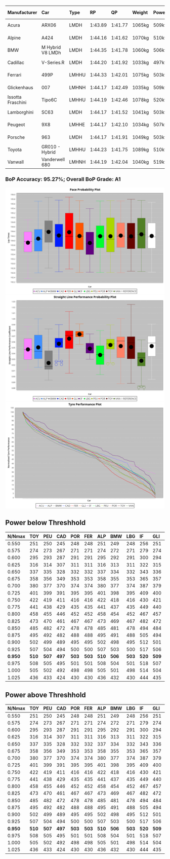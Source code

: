 |Manufacturer|Car|Type|RP|QP|Weight|Power¹|Threshhold|PINC|Power²|E/Stint|AVG Vmax|FDS|RDLC|L/Stint|BOP-Grade|ModelAccuracy|ModelPoints|Match%|
|:-|:-|:-|:-|:-|:-|:-|:-|:-|:-|:-|:-|:-|:-|:-|:-|:-|:-|:-|
|Acura|ARX06|LMDH|1:43.89|1:41.77|1065kg|509kw|210.0kph|0%|509kw|904MJ|290.02kph-305.94kph|-|1.00|33|-C2|100.00%|995|71.89%|
|Alpine|A424|LMDH|1:44.16|1:41.62|1070kg|510kw|210.0kph|0%|510kw|905MJ|290.55kph-309.50kph|-|1.00|33|~A1|81.46%|523|100.00%|
|BMW|M Hybrid V8 LMDh|LMDH|1:44.35|1:41.78|1060kg|506kw|210.0kph|0%|506kw|892MJ|286.89kph-308.60kph|-|1.02|33|~A1|98.60%|1690|96.05%|
|Cadillac|V-Series.R|LMDH|1:44.20|1:41.92|1033kg|497kw|210.0kph|0%|497kw|871MJ|286.54kph-308.97kph|-|1.03|33|~A1|98.38%|1765|96.25%|
|Ferrari|499P|LMHHU|1:44.33|1:42.01|1075kg|503kw|210.0kph|0%|503kw|887MJ|289.58kph-310.22kph|190kph|1.02|33|~A1|92.24%|2247|100.00%|
|Glickenhaus|007|LMHNH|1:44.17|1:42.49|1035kg|509kw|210.0kph|0%|509kw|904MJ|296.01kph-306.96kph|-|0.95|33|+A2|96.18%|554|90.07%|
|Issotta Fraschini|Tipo6C|LMHHU|1:44.19|1:42.46|1078kg|520kw|210.0kph|0%|520kw|922MJ|292.38kph-302.16kph|190kph|1.03|33|+A2|66.67%|96|92.94%|
|Lamborghini|SC63|LMDH|1:44.17|1:41.52|1041kg|503kw|210.0kph|0%|503kw|884MJ|289.05kph-305.83kph|-|1.05|33|~A1|96.77%|419|96.01%|
|Peugeot|9X8|LMHHE|1:44.17|1:42.10|1034kg|507kw|210.0kph|0%|507kw|899MJ|288.00kph-309.63kph|150kph|1.03|33|~A1|87.65%|1795|100.00%|
|Porsche|963|LMDH|1:44.17|1:41.91|1049kg|503kw|210.0kph|0%|503kw|887MJ|287.87kph-309.45kph|-|1.02|33|~A1|96.81%|5438|100.00%|
|Toyota|GR010 - Hybrid|LMHHU|1:44.23|1:41.75|1089kg|510kw|210.0kph|0%|510kw|905MJ|287.01kph-316.42kph|190kph|1.01|33|~A1|86.04%|1751|100.00%|
|Vanwall|Vanderwell 680|LMHNH|1:44.19|1:42.04|1040kg|519kw|210.0kph|0%|519kw|901MJ|283.56kph-304.50kph|-|1.00|33|~A1|91.42%|501|100.00%|

### BoP Accuracy: 95.27%; Overall BoP Grade: A1
![PACECHART](./IMG/ACOMETHOD.png)
![STRAIGHTLINEPERFORMANCECHART](./IMG/ACOMETHOD_sp.png)
![TYREPERFORMANCECHART](./IMG/ACOMETHOD_tw.png)

## Power below Threshhold
|N/Nmax|TOY|PEU|CAD|POR|FER|ALP|BMW|LBG|IF|GLI|VAN|ACU|
|:-|:-|:-|:-|:-|:-|:-|:-|:-|:-|:-|:-|:-|
|0.550|251|250|245|248|248|251|249|248|256|251|256|251|
|0.575|274|273|267|271|271|274|272|271|279|274|279|274|
|0.600|295|293|287|291|291|295|292|291|300|294|299|294|
|0.625|316|314|307|311|311|316|313|311|322|315|321|315|
|0.650|337|335|328|332|332|337|334|332|343|336|342|336|
|0.675|358|356|349|353|353|358|355|353|365|357|364|357|
|0.700|380|377|370|374|374|380|377|374|387|379|386|379|
|0.725|401|399|391|395|395|401|398|395|409|400|408|400|
|0.750|422|419|411|416|416|422|418|416|430|421|429|421|
|0.775|441|438|429|435|435|441|437|435|449|440|448|440|
|0.800|458|455|446|452|452|458|454|452|467|457|466|457|
|0.825|473|470|461|467|467|473|469|467|482|472|481|472|
|0.850|485|482|472|478|478|485|481|478|494|484|493|484|
|0.875|495|492|482|488|488|495|491|488|505|494|504|494|
|0.900|502|499|489|495|495|502|498|495|512|501|511|501|
|0.925|507|504|494|500|500|507|503|500|517|506|516|506|
|**0.950**|**510**|**507**|**497**|**503**|**503**|**510**|**506**|**503**|**520**|**509**|**519**|**509**|
|0.975|508|505|495|501|501|508|504|501|518|507|517|507|
|1.000|505|502|492|498|498|505|501|498|514|504|513|504|
|1.025|436|433|424|430|430|436|432|430|444|435|443|435|

## Power above Threshhold
|N/Nmax|TOY|PEU|CAD|POR|FER|ALP|BMW|LBG|IF|GLI|VAN|ACU|
|:-|:-|:-|:-|:-|:-|:-|:-|:-|:-|:-|:-|:-|
|0.550|251|250|245|248|248|251|249|248|256|251|256|251|
|0.575|274|273|267|271|271|274|272|271|279|274|279|274|
|0.600|295|293|287|291|291|295|292|291|300|294|299|294|
|0.625|316|314|307|311|311|316|313|311|322|315|321|315|
|0.650|337|335|328|332|332|337|334|332|343|336|342|336|
|0.675|358|356|349|353|353|358|355|353|365|357|364|357|
|0.700|380|377|370|374|374|380|377|374|387|379|386|379|
|0.725|401|399|391|395|395|401|398|395|409|400|408|400|
|0.750|422|419|411|416|416|422|418|416|430|421|429|421|
|0.775|441|438|429|435|435|441|437|435|449|440|448|440|
|0.800|458|455|446|452|452|458|454|452|467|457|466|457|
|0.825|473|470|461|467|467|473|469|467|482|472|481|472|
|0.850|485|482|472|478|478|485|481|478|494|484|493|484|
|0.875|495|492|482|488|488|495|491|488|505|494|504|494|
|0.900|502|499|489|495|495|502|498|495|512|501|511|501|
|0.925|507|504|494|500|500|507|503|500|517|506|516|506|
|**0.950**|**510**|**507**|**497**|**503**|**503**|**510**|**506**|**503**|**520**|**509**|**519**|**509**|
|0.975|508|505|495|501|501|508|504|501|518|507|517|507|
|1.000|505|502|492|498|498|505|501|498|514|504|513|504|
|1.025|436|433|424|430|430|436|432|430|444|435|443|435|
